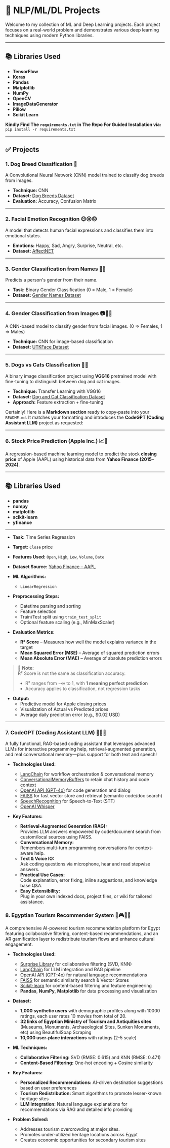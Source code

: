 # 🧠 NLP/ML/DL Projects

Welcome to my collection of ML and Deep Learning projects. Each project focuses on a real-world problem and demonstrates various deep learning techniques using modern Python libraries.

---

## 📚 Libraries Used

- **TensorFlow**
- **Keras**
- **Pandas**
- **Matplotlib**
- **NumPy**
- **OpenCV**
- **ImageDataGenerator**
- **Pillow**
- **Scikit Learn**

**Kindly Find The `requirements.txt` in The Repo For Guided Installation via:**  
`pip install -r requirements.txt`

---

## ✅ Projects

### 1. **Dog Breed Classification** 🐶  
A Convolutional Neural Network (CNN) model trained to classify dog breeds from images.  
- **Technique:** CNN  
- **Dataset:** [Dog Breeds Dataset](https://www.kaggle.com/datasets/mohamedchahed/dog-breeds)  
- **Evaluation:** Accuracy, Confusion Matrix  

---

### 2. **Facial Emotion Recognition** 😊😢😠  
A model that detects human facial expressions and classifies them into emotional states.  
- **Emotions:** Happy, Sad, Angry, Surprise, Neutral, etc.  
- **Dataset:** [AffectNET](https://www.kaggle.com/datasets/mstjebashazida/affectnet)  

---

### 3. **Gender Classification from Names** 🧔👩  
Predicts a person's gender from their name.  
- **Task:** Binary Gender Classification (0 = Male, 1 = Female)  
- **Dataset:** [Gender Names Dataset](https://www.kaggle.com/datasets/gracehephzibahm/gender-by-name)  

---

### 4. **Gender Classification from Images** 📷🧔👩  
A CNN-based model to classify gender from facial images.  (0 => Females, 1 => Males)
- **Technique:** CNN for image-based classification  
- **Dataset:** [UTKFace Dataset](https://www.kaggle.com/datasets/jangedoo/utkface-new)

---

### 5. **Dogs vs Cats Classification** 🐶🐱  
A binary image classification project using **VGG16** pretrained model with fine-tuning to distinguish between dog and cat images.  
- **Technique:** Transfer Learning with VGG16  
- **Dataset:** [Dog and Cat Classification Dataset](https://www.kaggle.com/datasets/bhavikjikadara/dog-and-cat-classification-dataset)  
- **Approach:** Feature extraction + fine-tuning

Certainly! Here is a **Markdown section** ready to copy-paste into your `README.md`. It matches your formatting and introduces the **CodeGPT (Coding Assistant LLM)** project as requested:

---

### 6. **Stock Price Prediction (Apple Inc.)** 📈🍏  
A regression-based machine learning model to predict the stock **closing price** of Apple (AAPL) using historical data from **Yahoo Finance (2015–2024)**.

---

## 📚 Libraries Used
- **pandas**
- **numpy**
- **matplotlib**
- **scikit-learn**
- **yfinance**

---

- **Task:** Time Series Regression  
- **Target:** `Close` price  
- **Features Used:** `Open`, `High`, `Low`, `Volume`, `Date`  
- **Dataset Source:** [Yahoo Finance – AAPL](https://finance.yahoo.com/quote/AAPL/history?p=AAPL)  

- **ML Algorithms:**  
  - `LinearRegression`  

- **Preprocessing Steps:**  
  - Datetime parsing and sorting  
  - Feature selection  
  - Train/Test split using `train_test_split`  
  - Optional feature scaling (e.g., MinMaxScaler)

- **Evaluation Metrics:**  
  - **R² Score** – Measures how well the model explains variance in the target  
  - **Mean Squared Error (MSE)** – Average of squared prediction errors  
  - **Mean Absolute Error (MAE)** – Average of absolute prediction errors  

> 📌 **Note:**  
> R² Score is not the same as classification accuracy.  
> - R² ranges from −∞ to 1, with **1 meaning perfect prediction**  
> - Accuracy applies to classification, not regression tasks

- **Output:**  
  - Predictive model for Apple closing prices  
  - Visualization of Actual vs Predicted prices  
  - Average daily prediction error (e.g., $0.02 USD)

---

### 7. **CodeGPT (Coding Assistant LLM)** 🤖🧑‍💻  
A fully functional, RAG-based coding assistant that leverages advanced LLMs for interactive programming help, retrieval-augmented generation, and real conversational memory—plus support for both text and speech!

- **Technologies Used:**  
  - [LangChain](https://python.langchain.com/) for workflow orchestration & conversational memory  
  - [ConversationalMemoryBuffers](https://python.langchain.com/docs/modules/memory/) to retain chat history and code context  
  - [OpenAI API (GPT-4o)](https://platform.openai.com/docs/guides/gpt) for code generation and dialog  
  - [FAISS](https://github.com/facebookresearch/faiss) for fast vector store and retrieval (semantic code/doc search)  
  - [SpeechRecognition](https://pypi.org/project/SpeechRecognition/) for Speech-to-Text (STT)  
  - [OpenAI Whisper](https://github.com/openai/whisper)  

- **Key Features:**  
  - **Retrieval-Augmented Generation (RAG):**  
    Provides LLM answers empowered by code/document search from custom/local sources using FAISS.
  - **Conversational Memory:**  
    Remembers multi-turn programming conversations for context-aware help.
  - **Text & Voice IO:**  
    Ask coding questions via microphone, hear and read stepwise answers.
  - **Practical Use Cases:**  
    Code explanation, error fixing, inline suggestions, and knowledge base Q&A.
  - **Easy Extensibility:**  
    Plug in your own indexed docs, project files, or wiki for tailored assistance.


### 8. **Egyptian Tourism Recommender System** 🏺🎮🇪🇬  
A comprehensive AI-powered tourism recommendation platform for Egypt featuring collaborative filtering, content-based recommendations, and an AR gamification layer to redistribute tourism flows and enhance cultural engagement.

- **Technologies Used:**  
  - [Surprise Library](https://surprise.readthedocs.io/) for collaborative filtering (SVD, KNN)  
  - [LangChain](https://python.langchain.com/) for LLM integration and RAG pipeline  
  - [OpenAI API (GPT-4o)](https://platform.openai.com/docs/guides/gpt) for natural language recommendations  
  - [FAISS](https://github.com/facebookresearch/faiss) for semantic similarity search & Vector Stores
  - [Scikit-learn](https://scikit-learn.org/) for content-based filtering and feature engineering  
  - **Pandas**, **NumPy**, **Matplotlib** for data processing and visualization

- **Dataset:**  
  - **1,000 synthetic users** with demographic profiles along with 10000 ratings, each user rates 10 movies from total of 20.
  - **32 links of Egyptian Ministry of Tourism and Antiquities sites** (Museums, Monuments, Archaeological Sites, Sunken Monuments, etc) using BeautifulSoap Scraping  
  - **10,000 user-place interactions** with ratings (2-5 scale) 

- **ML Techniques:**  
  - **Collaborative Filtering:** SVD (RMSE: 0.615) and KNN (RMSE: 0.471)  
  - **Content-Based Filtering:** One-hot encoding + Cosine similarity

- **Key Features:**  
  - **Personalized Recommendations:** AI-driven destination suggestions based on user preferences  
  - **Tourism Redistribution:** Smart algorithms to promote lesser-known heritage sites  
  - **LLM Integration:** Natural language explanations for recommendations via RAG and detailed info providing

- **Problem Solved:**  
  - Addresses tourism overcrowding at major sites.
  - Promotes under-utilized heritage locations across Egypt  
  - Creates economic opportunities for secondary tourism sites  

